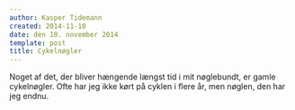 ```yaml
---
author: Kasper Tidemann
created: 2014-11-10
date: den 10. november 2014
template: post
title: Cykelnøgler
---
```


Noget af det, der bliver hængende længst tid i mit nøglebundt, er gamle cykelnøgler. Ofte har jeg ikke kørt på cyklen i flere år, men nøglen, den har jeg endnu.